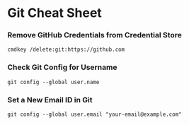 # Git Cheat Sheet

### Remove GitHub Credentials from Credential Store
```
cmdkey /delete:git:https://github.com
```

### Check Git Config for Username
```
git config --global user.name
```

### Set a New Email ID in Git
```
git config --global user.email "your-email@example.com"
```
